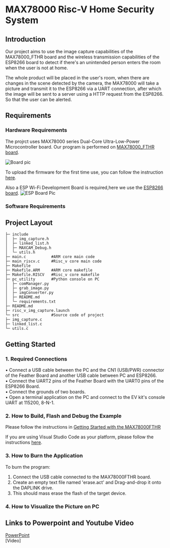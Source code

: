 # MAX78000 Risc-V Home Security System
## Introduction
Our project aims to use the image capture capabilities of the MAX78000_FTHR board and the wireless transmission capabilities of the ESP8266 board to detect if there's an unintended person enters the room when the user is not at home.

The whole product will be placed in the user's room, when there are changes in the scene detected by the camera, the MAX78000 will take a picture and transmit it to the ESP8266 via a UART connection, after which the image will be sent to a server using a HTTP request from the ESP8266. So that the user can be alerted.
## Requirements
### Hardware Requirements
The projrct uses MAX78000 series Dual-Core Ultra-Low-Power Microcontroller board. Our program is performed on [MAX78000_FTHR board](https://www.analog.com/media/en/technical-documentation/data-sheets/max78000fthr.pdf).

![Board pic](https://www.analog.com/-/media/analog/en/evaluation-board-maxim-images/max78000fthr.jpg?imgver=1&h=500&hash=3737EC97528753F233BBCDCFE5E78B0E)

To upload the firmware for the first time use, you can follow the instruction [here](https://github.com/MaximIntegratedAI/MaximAI_Documentation/blob/master/MAX78000_Feather/README.md#first-time-firmware-updates).

Also a ESP Wi-Fi Development Board is required,here we use the [ESP8266 board](https://www.espressif.com/sites/default/files/documentation/esp8266-technical_reference_en.pdf). 
![ESP Board Pic](https://cdn.ecommercedns.uk/files/3/206443/1/7026261/nodemcu-r-1024.jpg)

### Software Requirements

## Project Layout  
    ├─ include
    │  ├─ img_capture.h
    │  ├─ linked_list.h
    │  ├─ MAXCAM_Debug.h
    │  └─ utils.h
    ├─ main.c           #ARM core main code
    ├─ main_riscv.c     #Risc_v core main code
    ├─ Makefile         
    ├─ Makefile.ARM     #ARM core makefile
    ├─ Makefile.RISCV   #Risc_v core makefile
    ├─ pc_utility       #Python console on PC
    │  ├─ comManager.py
    │  ├─ grab_image.py
    │  ├─ imgConverter.py
    │  ├─ README.md
    │  └─ requirements.txt
    ├─ README.md
    ├─ risc_v_img_capture.launch
    └─ src              #Source code of project
    ├─ img_capture.c
    ├─ linked_list.c
    └─ utils.c
## Getting Started

### 1. Required Connections  
• Connect a USB cable between the PC and the CN1 (USB/PWR) connector of the Feather Board and another USB cable between PC and ESP8266.  
• Connect the UART2 pins of the Feather Board with the UART0 pins of the ESP8266 Board.  
• Connect the grounds of two boards.  
• Open a terminal application on the PC and connect to the EV kit's console UART at 115200, 8-N-1.

### 2. How to Build, Flash and Debug the Example  
Please follow the instructions in [Getting Started with the MAX78000FTHR](https://github.com/MaximIntegratedAI/MaximAI_Documentation/blob/master/MAX78000_Feather/README.md#getting-started-with-the-max78000fthr)

If you are using Visual Studio Code as your platform, please follow the instructions  [here](.vscode/readme.md).
### 3. How to Burn the Application  
To burn the program:

1. Connect the USB cable connected to the MAX78000FTHR board.
2. Create an empty text file named 'erase.act' and Drag-and-drop it onto the DAPLINK drive.
3. This should mass erase the flash of the target device.

### 4. How to Visualize the Picture on PC  


## Links to Powerpoint and Youtube Video
[PowerPoint](https://docs.google.com/presentation/d/1iDG8Hwt4incC3QIWbK0QsuGcLuzB3y-jmzu0u0kR7mA/edit?usp=sharing)  
[Video]